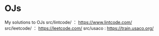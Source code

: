 # OJs
My solutions to OJs
src/lintcode/ ： https://www.lintcode.com/
src/leetcode/ ： https://leetcode.com/
src/usaco     :  https://train.usaco.org/

